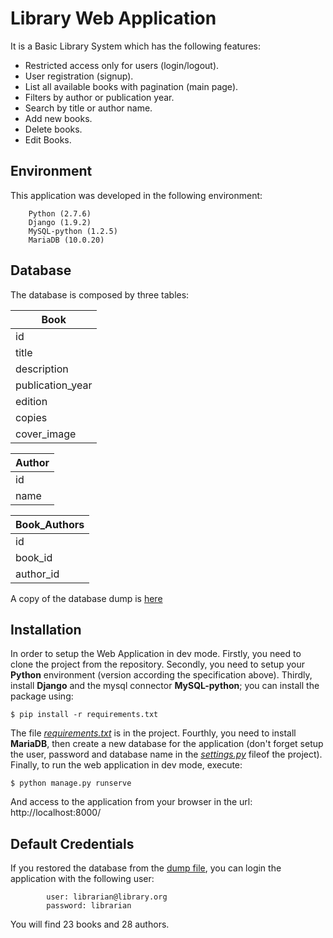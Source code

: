 # Library Web Application

It is a Basic Library System which has the following features:

- Restricted access only for users (login/logout).
- User registration (signup).
- List all available books with pagination (main page).
- Filters by author or publication year.
- Search by title or author name.
- Add new books.
- Delete books.
- Edit Books.

## Environment
This application was developed in the following environment:

		Python (2.7.6)
		Django (1.9.2)
		MySQL-python (1.2.5)
		MariaDB (10.0.20)

## Database
The database is composed by three tables:

| Book |					
|---|
| id |
| title |
| description |
| publication_year |
| edition |
| copies |
| cover_image |

| Author |
|---|
| id |
| name |

| Book_Authors |
|---|
| id |
| book_id |
| author_id |

A copy of the database dump is [here](https://github.com/jzelar/library/blob/master/library_db.sql)

## Installation
In order to setup the Web Application in dev mode. Firstly, you need to clone the project from the repository. Secondly, you need to setup your **Python** environment (version according the specification above). Thirdly, install **Django** and the mysql connector **MySQL-python**; you can install the package using:
		
	$ pip install -r requirements.txt
		
The file [*requirements.txt*](https://github.com/jzelar/library/blob/master/requirements.txt) is in the project. Fourthly, you need to install **MariaDB**, then create a new database for the application  (don't forget setup the user, password and database name in the [*settings.py*](https://github.com/jzelar/library/blob/master/library/settings.py) fileof the project). Finally, to run the web application in dev mode, execute:

	$ python manage.py runserve
	
And access to the application from your browser in the url: http://localhost:8000/

## Default Credentials
If you restored the database from the [dump file](https://github.com/jzelar/library/blob/master/library_db.sql), you can login the application with the following user:

			user: librarian@library.org
			password: librarian
	
You will find 23 books and 28 authors.